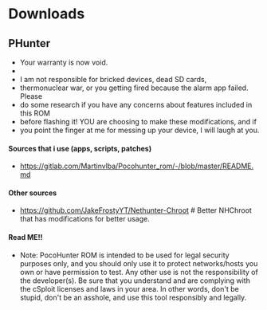 # Downloads
## PHunter

 * Your warranty is now void.
 * 
 * I am not responsible for bricked devices, dead SD cards,
 * thermonuclear war, or you getting fired because the alarm app failed. Please
 * do some research if you have any concerns about features included in this ROM
 * before flashing it! YOU are choosing to make these modifications, and if
 * you point the finger at me for messing up your device, I will laugh at you.
 #### Sources that i use (apps, scripts, patches)
 * https://gitlab.com/Martinvlba/Pocohunter_rom/-/blob/master/README.md
 
 #### Other sources
 * https://github.com/JakeFrostyYT/Nethunter-Chroot # Better NHChroot that has modifications for better usage.
 
 #### Read ME!!
 * Note: PocoHunter ROM is intended to be used for legal security purposes only, and you should only use it to protect networks/hosts you own or have permission to test. Any other use is not the responsibility of the developer(s). Be sure that you understand and are complying with the cSploit licenses and laws in your area. In other words, don't be stupid, don't be an asshole, and use this tool responsibly and legally.

